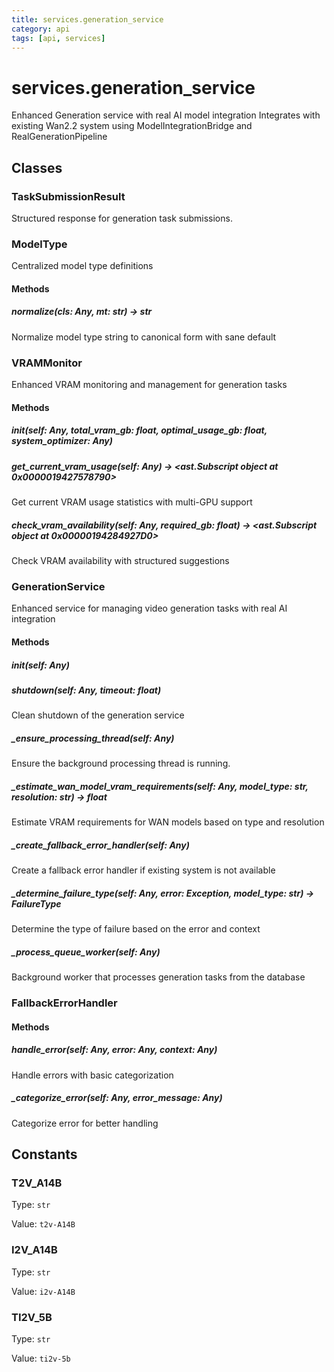 ```yaml
---
title: services.generation_service
category: api
tags: [api, services]
---
```


# services.generation_service

Enhanced Generation service with real AI model integration
Integrates with existing Wan2.2 system using ModelIntegrationBridge and RealGenerationPipeline

## Classes

### TaskSubmissionResult

Structured response for generation task submissions.

### ModelType

Centralized model type definitions

#### Methods

##### normalize(cls: Any, mt: str) -> str

Normalize model type string to canonical form with sane default

### VRAMMonitor

Enhanced VRAM monitoring and management for generation tasks

#### Methods

##### __init__(self: Any, total_vram_gb: float, optimal_usage_gb: float, system_optimizer: Any)



##### get_current_vram_usage(self: Any) -> <ast.Subscript object at 0x0000019427578790>

Get current VRAM usage statistics with multi-GPU support

##### check_vram_availability(self: Any, required_gb: float) -> <ast.Subscript object at 0x00000194284927D0>

Check VRAM availability with structured suggestions

### GenerationService

Enhanced service for managing video generation tasks with real AI integration

#### Methods

##### __init__(self: Any)



##### shutdown(self: Any, timeout: float)

Clean shutdown of the generation service

##### _ensure_processing_thread(self: Any)

Ensure the background processing thread is running.

##### _estimate_wan_model_vram_requirements(self: Any, model_type: str, resolution: str) -> float

Estimate VRAM requirements for WAN models based on type and resolution

##### _create_fallback_error_handler(self: Any)

Create a fallback error handler if existing system is not available

##### _determine_failure_type(self: Any, error: Exception, model_type: str) -> FailureType

Determine the type of failure based on the error and context

##### _process_queue_worker(self: Any)

Background worker that processes generation tasks from the database

### FallbackErrorHandler



#### Methods

##### handle_error(self: Any, error: Any, context: Any)

Handle errors with basic categorization

##### _categorize_error(self: Any, error_message: Any)

Categorize error for better handling

## Constants

### T2V_A14B

Type: `str`

Value: `t2v-A14B`

### I2V_A14B

Type: `str`

Value: `i2v-A14B`

### TI2V_5B

Type: `str`

Value: `ti2v-5b`

